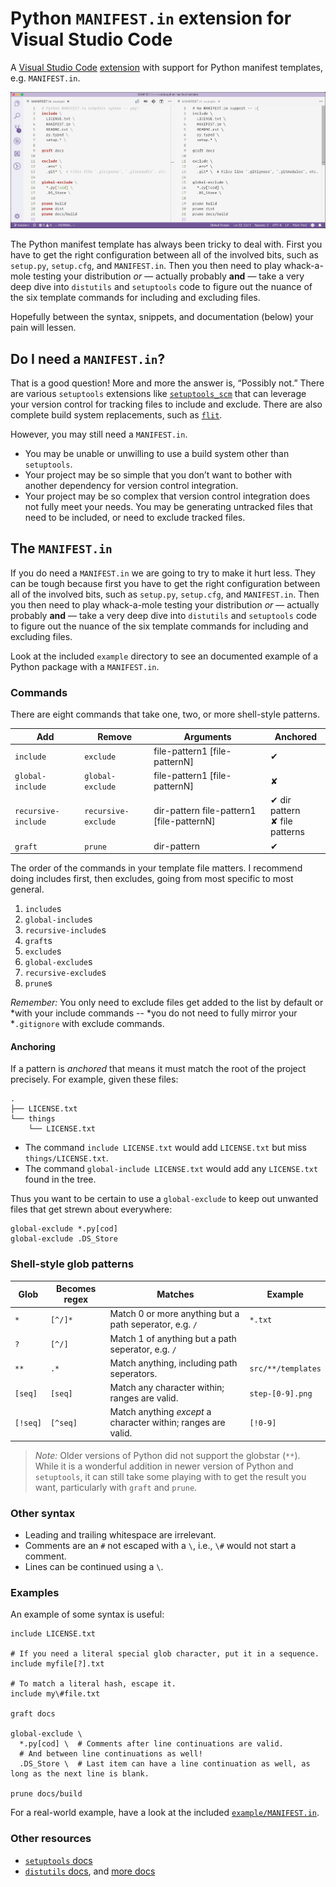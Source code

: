 # Python `MANIFEST.in` extension for Visual Studio Code

A [Visual Studio Code][1] [extension][2] with support for Python manifest
templates, e.g. `MANIFEST.in`.

![syntax hilighting](support/side-by-side.png)

The Python manifest template has always been tricky to deal with. First you
have to get the right configuration between all of the involved bits, such as
`setup.py`, `setup.cfg`, and `MANIFEST.in`. Then you then need to play
whack-a-mole testing your distribution *or* — actually probably **and** —
take a very deep dive into `distutils` and `setuptools` code to figure out
the nuance of the six template commands for including and excluding files.

Hopefully between the syntax, snippets, and documentation (below) your pain
will lessen.

## Do I need a `MANIFEST.in`?

That is a good question! More and more the answer is, “Possibly not.” There
are various `setuptools` extensions like [`setuptools_scm`][3] that can
leverage your version control for tracking files to include and exclude.
There are also complete build system replacements, such as [`flit`][4].

However, you may still need a `MANIFEST.in`.

- You may be unable or unwilling to use a build system other than `setuptools`.
- Your project may be so simple that you don’t want to bother with another
  dependency for version control integration.
- Your project may be so complex that version control integration does not
  fully meet your needs. You may be generating untracked files that need to
  be included, or need to exclude tracked files.

## The `MANIFEST.in`

If you do need a `MANIFEST.in` we are going to try to make it hurt less. They
can be tough because first you have to get the right configuration between
all of the involved bits, such as `setup.py`, `setup.cfg`, and `MANIFEST.in`.
Then you then need to play whack-a-mole testing your distribution *or* —
actually probably **and** — take a very deep dive into `distutils` and
`setuptools` code to figure out the nuance of the six template commands for
including and excluding files.

Look at the included `example` directory to see an documented example of a
Python package with a `MANIFEST.in`.

### Commands

There are eight commands that take one, two, or more shell-style patterns.

Add | Remove | Arguments | Anchored
--- | --- | --- | ---
`include` | `exclude` | file-pattern1 [file-patternN] | ✔
`global-include` | `global-exclude` | file-pattern1 [file-patternN] | ✘
`recursive-include` | `recursive-exclude` | dir-pattern file-pattern1 [file-patternN] | ✔ dir pattern <br>✘ file patterns
`graft` | `prune` | dir-pattern | ✔

The order of the commands in your template file matters. I recommend doing
includes first, then excludes, going from most specific to most general.

1. `include`s
2. `global-include`s
3. `recursive-include`s
4. `graft`s
5. `exclude`s
6. `global-exclude`s
7. `recursive-exclude`s
8. `prune`s

*Remember:* You only need to exclude files get added to the list by default or
*with your include commands -- *you do not need to fully mirror your
*`.gitignore` with exclude commands.

#### Anchoring

If a pattern is *anchored* that means it must match the root of the project
precisely. For example, given these files:

```
.
├── LICENSE.txt
└── things
    └── LICENSE.txt

```

- The command `include LICENSE.txt` would add `LICENSE.txt` but miss `things/LICENSE.txt`.
- The command `global-include LICENSE.txt` would add any `LICENSE.txt` found in the tree.

Thus you want to be certain to use a `global-exclude` to keep out unwanted
files that get strewn about everywhere:

```python-manifest-template
global-exclude *.py[cod]
global-exclude .DS_Store
```

### Shell-style glob patterns

Glob | Becomes regex | Matches | Example
--- | --- | --- | ---
`*` | `[^/]*` | Match 0 or more anything but a path seperator, e.g. `/` | `*.txt`
`?` | `[^/]` | Match 1 of anything but a path seperator, e.g. `/` | 
`**` | `.*` | Match anything, including path seperators. | `src/**/templates`
`[seq]` | `[seq]` | Match any character within; ranges are valid. | `step-[0-9].png`
`[!seq]` | `[^seq]` | Match anything *except* a character within; ranges are valid. | `[!0-9]`

> *Note:* Older versions of Python did not support the globstar (`**`). While
> it is a wonderful addition in newer version of Python and `setuptools`, it
> can still take some playing with to get the result you want, particularly
> with `graft` and `prune`.

### Other syntax

- Leading and trailing whitespace are irrelevant.
- Comments are an `#` not escaped with a `\`, i.e., `\#` would not start a comment.
- Lines can be continued using a `\`.

### Examples

An example of some syntax is useful:

```python-manifest-template
include LICENSE.txt

# If you need a literal special glob character, put it in a sequence.
include myfile[?].txt

# To match a literal hash, escape it.
include my\#file.txt

graft docs

global-exclude \
  *.py[cod] \  # Comments after line continuations are valid.
  # And between line continuations as well!
  .DS_Store \  # Last item can have a line continuation as well, as long as the next line is blank.

prune docs/build
```

For a real-world example, have a look at the included [`example/MANIFEST.in`](example/MANIFEST.in).

### Other resources

- [`setuptools` docs][5]
- [`distutils` docs][6], and [more docs][7]


[1]: https://code.visualstudio.com/
[2]: https://marketplace.visualstudio.com/VSCode 

[3]: https://pypi.org/project/setuptools_scm/
[4]: https://pypi.org/project/flit/

[5]: https://setuptools.readthedocs.io/en/latest/setuptools.html
[6]: https://docs.python.org/3/distutils/sourcedist.html#specifying-the-files-to-distribute
[7]: https://docs.python.org/3/distutils/commandref.html#sdist-cmd

